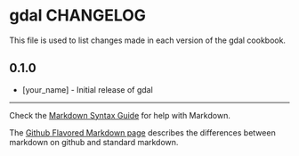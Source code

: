 gdal CHANGELOG
==============

This file is used to list changes made in each version of the gdal cookbook.

0.1.0
-----
- [your_name] - Initial release of gdal

- - -
Check the [Markdown Syntax Guide](http://daringfireball.net/projects/markdown/syntax) for help with Markdown.

The [Github Flavored Markdown page](http://github.github.com/github-flavored-markdown/) describes the differences between markdown on github and standard markdown.
